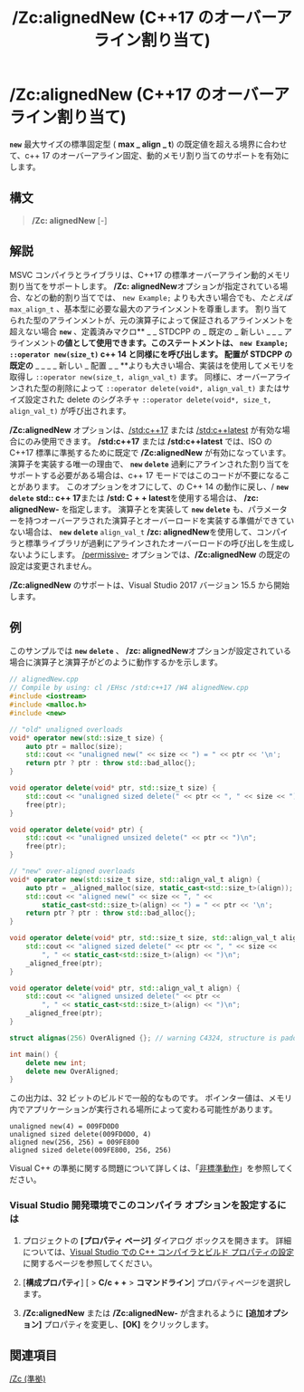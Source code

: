 ﻿---
title: /Zc:alignedNew (C++17 のオーバーアライン割り当て)
ms.date: 05/18/2019
f1_keywords:
- /Zc:alignedNew
helpviewer_keywords:
- /Zc:alignedNew
- Zc:alignedNew
- -Zc:alignedNew
ms.openlocfilehash: f036c2d7bc4619685d2763702f447476e8e1a1e4
ms.sourcegitcommit: 1f009ab0f2cc4a177f2d1353d5a38f164612bdb1
ms.translationtype: MT
ms.contentlocale: ja-JP
ms.lasthandoff: 07/27/2020
ms.locfileid: "87217195"
---
# <a name="zcalignednew-c17-over-aligned-allocation"></a>/Zc:alignedNew (C++17 のオーバーアライン割り当て)

**`new`** 最大サイズの標準固定型 ( **max \_ align \_ t**) の既定値を超える境界に合わせて、c++ 17 のオーバーアライン固定、動的メモリ割り当てのサポートを有効にします。

## <a name="syntax"></a>構文

> **/Zc: alignedNew** \[-]

## <a name="remarks"></a>解説

MSVC コンパイラとライブラリは、C++17 の標準オーバーアライン動的メモリ割り当てをサポートします。 **/Zc: alignedNew**オプションが指定されている場合、などの動的割り当てでは、 `new Example;` よりも大きい場合でも、*たとえば* `max_align_t` 、基本型に必要な最大のアラインメントを尊重します。 割り当てられた型のアラインメントが、元の演算子によって保証されるアラインメントを超えない場合 **`new`** 、定義済みマクロ** \_ \_ STDCPP の \_ 既定の \_ 新しい \_ \_ \_ アラインメント**の値として使用できます。このステートメントは、 `new Example;` `::operator new(size_t)` c++ 14 と同様にを呼び出します。 配置が STDCPP の既定の** \_ \_ \_ \_ 新しい \_ 配置 \_ \_ **よりも大きい場合、実装はを使用してメモリを取得し `::operator new(size_t, align_val_t)` ます。 同様に、オーバーアラインされた型の削除によって `::operator delete(void*, align_val_t)` またはサイズ設定された delete のシグネチャ `::operator delete(void*, size_t, align_val_t)` が呼び出されます。

**/Zc:alignedNew** オプションは、[/std:c++17](std-specify-language-standard-version.md) または [/std:c++latest](std-specify-language-standard-version.md) が有効な場合にのみ使用できます。 **/std:c++17** または **/std:c++latest** では、ISO の C++17 標準に準拠するために既定で **/Zc:alignedNew** が有効になっています。 演算子を実装する唯一の理由で、 **`new`** **`delete`** 過剰にアラインされた割り当てをサポートする必要がある場合は、c++ 17 モードではこのコードが不要になることがあります。 このオプションをオフにして、の C++ 14 の動作に戻し、/ **`new`** **`delete`** **std:: c++ 17**または **/std: C + + latest**を使用する場合は、 **/zc: alignedNew-** を指定します。 演算子とを実装して **`new`** **`delete`** も、パラメーターを持つオーバーアラされた演算子とオーバーロードを実装する準備ができていない場合は、 **`new`** **`delete`** `align_val_t` **/zc: alignedNew**を使用して、コンパイラと標準ライブラリが過剰にアラインされたオーバーロードの呼び出しを生成しないようにします。 [/permissive-](permissive-standards-conformance.md) オプションでは、**/Zc:alignedNew** の既定の設定は変更されません。

**/Zc:alignedNew** のサポートは、Visual Studio 2017 バージョン 15.5 から開始します。

## <a name="example"></a>例

このサンプルでは **`new`** **`delete`** 、 **/zc: alignedNew**オプションが設定されている場合に演算子と演算子がどのように動作するかを示します。

```cpp
// alignedNew.cpp
// Compile by using: cl /EHsc /std:c++17 /W4 alignedNew.cpp
#include <iostream>
#include <malloc.h>
#include <new>

// "old" unaligned overloads
void* operator new(std::size_t size) {
    auto ptr = malloc(size);
    std::cout << "unaligned new(" << size << ") = " << ptr << '\n';
    return ptr ? ptr : throw std::bad_alloc{};
}

void operator delete(void* ptr, std::size_t size) {
    std::cout << "unaligned sized delete(" << ptr << ", " << size << ")\n";
    free(ptr);
}

void operator delete(void* ptr) {
    std::cout << "unaligned unsized delete(" << ptr << ")\n";
    free(ptr);
}

// "new" over-aligned overloads
void* operator new(std::size_t size, std::align_val_t align) {
    auto ptr = _aligned_malloc(size, static_cast<std::size_t>(align));
    std::cout << "aligned new(" << size << ", " <<
        static_cast<std::size_t>(align) << ") = " << ptr << '\n';
    return ptr ? ptr : throw std::bad_alloc{};
}

void operator delete(void* ptr, std::size_t size, std::align_val_t align) {
    std::cout << "aligned sized delete(" << ptr << ", " << size <<
        ", " << static_cast<std::size_t>(align) << ")\n";
    _aligned_free(ptr);
}

void operator delete(void* ptr, std::align_val_t align) {
    std::cout << "aligned unsized delete(" << ptr <<
        ", " << static_cast<std::size_t>(align) << ")\n";
    _aligned_free(ptr);
}

struct alignas(256) OverAligned {}; // warning C4324, structure is padded

int main() {
    delete new int;
    delete new OverAligned;
}
```

この出力は、32 ビットのビルドで一般的なものです。 ポインター値は、メモリ内でアプリケーションが実行される場所によって変わる可能性があります。

```Output
unaligned new(4) = 009FD0D0
unaligned sized delete(009FD0D0, 4)
aligned new(256, 256) = 009FE800
aligned sized delete(009FE800, 256, 256)
```

Visual C++ の準拠に関する問題について詳しくは、「[非標準動作](../../cpp/nonstandard-behavior.md)」を参照してください。

### <a name="to-set-this-compiler-option-in-the-visual-studio-development-environment"></a>Visual Studio 開発環境でこのコンパイラ オプションを設定するには

1. プロジェクトの **[プロパティ ページ]** ダイアログ ボックスを開きます。 詳細については、[Visual Studio での C++ コンパイラとビルド プロパティの設定](../working-with-project-properties.md)に関するページを参照してください。

1. [**構成プロパティ**] [  >  **C/c + +**  >  **コマンドライン**] プロパティページを選択します。

1. **/Zc:alignedNew** または **/Zc:alignedNew-** が含まれるように **[追加オプション]** プロパティを変更し、**[OK]** をクリックします。

## <a name="see-also"></a>関連項目

[/Zc (準拠)](zc-conformance.md)
